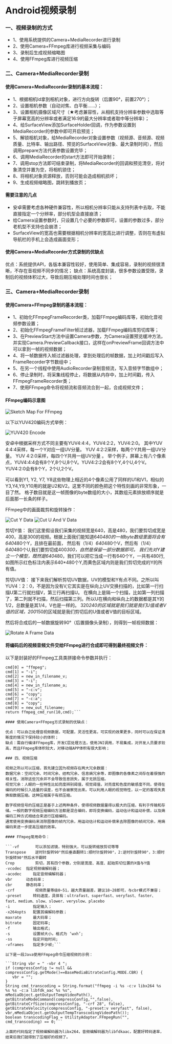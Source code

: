 # Android视频录制

### 一、视频录制的方式

   * 1、使用系统提供的Camera+MediaRecorder进行录制
   * 2、使用Camera+FFmpeg库进行视频采集与编码
   * 3、录制后生成视频缩略图
   * 4、使用FFmpeg库进行视频压缩
   
### 二、Camera+MediaRecorder录制

#### 使用Camera+MediaRecorder录制的基本流程：

   * 1、根据相机Id拿到相机对象，进行方向旋转（后置90°，前置270°）；
   * 2、设置相机参数（自动对焦、白平衡……）；
   * 3、设置相机摄像区域尺寸（★考虑兼容性，从相机支持分辨率参数中选取等于屏幕宽高的分辨率或者满足16:9的最大分辨率或者取中等分辨率）；
   * 4、给SurfaceView添加SurfaceHolder回调，作为参数设置到MediaRecorder的参数中即可开启预览；
   * 5、解锁相机对象，给MediaRecorder对象设置参数（视频源、音频源、视频质量、比特率、输出路径、预览的SurfaceView对象、最大录制时间），然后调用prepare方法代表参数设置完毕；
   * 6、调用MediaRecorder的start方法即可开始录制；
   * 7、调用stop方法即可结束录制，将MediaRecorder的回调和预览清空，将对象清空并置为空，将相机锁住；
   * 8、将相机对象资源释放，否则可能会造成相机损坏；
   * 9、生成视频缩略图，跳转到播放页；
   
#### 需要注意的几点

   * 安卓需要考虑各种硬件兼容性，所以相机分辨率只能从支持列表中去取，不能直接指定一个分辨率，部分机型会直接崩溃；
   * 给Camera设置参数时，只设置几个必要的参数即可，设置的参数过多，部分老机型不支持也会崩溃；
   * SurfaceView的宽高也需要根据相机分辨率的宽高比进行调整，否则在有虚拟导航栏的手机上会造成画面变形；
   
#### 使用Camera+MediaRecorder方式录制的优缺点

 优点：系统提供API，各版本兼容性较好，使用简单、集成容易，录制的视频很清晰，不存在音视频不同步的情况；
 缺点：系统高度封装，很多参数设置受限，录制后的视频体积过大，导致后期压缩处理时间也很长；
    
### 三、Camera+MediaRecorder录制

#### 使用Camera+FFmpeg录制的基本流程：

   * 1、初始化FFmpegFrameRecorder类，加载FFmpeg编码库等，初始化音视频参数设置；
   * 2、初始化FFmpegFrameFilter帧过滤器，加载FFmpeg编码库剪切库等；
   * 3、在PreviewStart方法中设置Camera参数，为Camera设置预览缓冲方法，并实现Camera.PreviewCallback接口，这样在onPreviewFrame回调方法中可以拿到一帧的视频数据；
   * 4、将一帧数据传入帧过滤器处理，拿到处理后的帧数据，加上时间戳后写入FrameRecorder字节数组中；
   * 5、在另一个线程中使用AudioRecorder录制音频流，写入音频字节数组中；
   * 6、停止录制时，将采集线程停止，将数据从内存中，加上时间戳，传入FFmpegFrameRecorder类；
   * 7、使用FFmpeg命令将视频流和音频流合到一起，合成视频文件；

#### FFmpeg编码示意图

![Sketch Map For FFmpeg](http://img.blog.csdn.net/20170612094438591?watermark/2/text/aHR0cDovL2Jsb2cuY3Nkbi5uZXQvbWFiZWlqaWFueGk=/font/5a6L5L2T/fontsize/400/fill/I0JBQkFCMA==/dissolve/70/gravity/SouthEast)

以下以YUV420编码方式举例：

![YUV420 Encode](http://img.blog.csdn.net/20170610121150954?watermark/2/text/aHR0cDovL2Jsb2cuY3Nkbi5uZXQvbWFiZWlqaWFueGk=/font/5a6L5L2T/fontsize/400/fill/I0JBQkFCMA==/dissolve/70/gravity/Center)

 安卓中根据采样方式不同主要有YUV4:4:4，YUV4:2:2，YUV4:2:0。
 其中YUV 4:4:4采样，每一个Y对应一组UV分量。 
 YUV 4:2:2采样，每两个Y共用一组UV分量。
 YUV 4:2:0采样，每四个Y共用一组UV分量 。
 举个例子，屏幕上有八个像素点，YUV4:4:4会有8个Y,8个U,8个V。YUV4:2:2会有8个Y,4个U,4个V。YUV4:2:0会有8个Y，2个U,2个V。
    
 可以看到Y1, Y2, Y7, Y8这些物理上相近的4个像素公用了同样的U1和V1，相似的Y3,Y4,Y9,Y10用的就是U2和V2。这里不同的颜色把这个特性刻画的非常形象，一 目了然。
 格子数目就是这一帧图像的byte数组的大小，其数组元素排放顺序就是后面那一长条的样子。
 
FFmpeg中的画面裁剪和旋转操作：

![Cut Y Data](http://img.blog.csdn.net/20170610121416597?watermark/2/text/aHR0cDovL2Jsb2cuY3Nkbi5uZXQvbWFiZWlqaWFueGk=/font/5a6L5L2T/fontsize/400/fill/I0JBQkFCMA==/dissolve/70/gravity/Center)
![Cut U And V Data](http://img.blog.csdn.net/20170610121436713?watermark/2/text/aHR0cDovL2Jsb2cuY3Nkbi5uZXQvbWFiZWlqaWFueGk=/font/5a6L5L2T/fontsize/400/fill/I0JBQkFCMA==/dissolve/70/gravity/Center)

  剪切Y值：
  我们这里假设我们采集的视频宽是640，高是480，我们要剪切成宽是400，高是300的视频。根据上面我们能知道640*480的一帧byte数组里面将会有640*480个Y，且排在最前面，
  然后有（1/4）*640*480个V，然后有（1/4）*640*480个U,我们要剪切成400*300，自然是保留一部分数据即可。
  我们先对Y建立一个模型，既然是640*480，我们可以把它当成一行有640个Y，一共有480行,如图所示红色标注内表示640*480个Y,而黄色区域内则是我们剪切完成的Y的所有值。
  
  剪切UV值：
  接下来我们解析剪切UV数据，UV的模型和Y有点不同。之所以叫YUV4：2：0，不是因为没有V,它其实是在纵向上UV交换扫描的，比如第一行扫描U第二行就扫描V，第三行再扫描U。
  在横向上是隔一个扫描，比如第一列扫描了，第二列就不扫描，然后扫描第三列。所以U在横向和纵向上的数据都是其Y的1/2，总数量是其1/4，V也是一样的。
  320*240的区域就是我们就是我们U值或者V值的区域，200*150的区域就是我们剪切后的U值或者V值的目标区域。

然后将合成后的一帧数据旋转90°（后置摄像头录制），则得到一帧视频数据：

![Rotate A Frame Data](http://upload-images.jianshu.io/upload_images/5461213-dabf7e3a12961832.gif?imageMogr2/auto-orient/strip)

#### 将编码后的视频音频文件交给FFmpeg进行合成即可得到最终视频文件：

  以下是封装好的FFmpeg工具类拼接命令参数并执行：
  
   ```char *cmd[10];
   cmd[0] = "ffmpeg";
   cmd[1] = "-i";
   cmd[2] = new_in_filename_v;
   cmd[3] = "-i";
   cmd[4] = new_in_filename_a;
   cmd[5] = "-c:v";
   cmd[6] = "copy";
   cmd[7] = "-c:a";
   cmd[8] = "copy";
   cmd[9] = new_out_filename;
   return ffmpeg_cmd_run(10,cmd);```
   
#### 使用Camera+FFmpeg方式录制的优缺点：

  优点：可以自己处理音视频数据，可配置，灵活性更高，可实现的效果更多，同时可以在保证清晰度的情况下保持较小的体积；
  缺点：需自行编译FFmpeg库，开发C层处理方法，使用JNI调用，不易集成，对开发人员要求较高，而且FFmpeg库体积较大，对移动端APP体积有很大影响；
  
### 四、视频压缩

   视频之所以可以压缩，首先建立因为视频存在两大冗余数据：
   数据冗余：空间冗余、时间冗余、结构冗余、信息熵冗余等，即图像的各像素之间存在着很强的相关性。消除这些冗余并不会导致信息损失，属于无损压缩。
   视觉冗余：人眼的一些特性比如亮度辨别阈值，视觉阈值，对亮度和色度的敏感度不同，使得在编码的时候引入适量的误差，也不会被察觉出来。可以利用人眼的视觉特性，以一定的客观失真换取数据压缩。这种压缩属于有损压缩。
   
   数字视频信号的压缩正是基于上述两种条件，使得视频数据量得以极大的压缩，有利于传输和存储。一般的数字视频压缩编码方法都是混合编码，即将变换编码，运动估计和运动补偿，以及熵编码三种方式相结合来进行压缩编码。
   通常使用变换编码来消除图像的帧内冗余，用运动估计和运动补偿来去除图像的帧间冗余，用熵编码来进一步提高压缩的效率。
   
#### FFmpeg常用命令：

   ```-vf 	    可以添加滤镜，特别强大，可以旋转缩放剪切等等
   Transpose    逆时针旋转90°然后垂直翻转1:顺时针旋转90°，2:逆时针旋转90°，3:顺时针旋转90°然后水平翻转
   Crop	        剪切，其有四个参数，分别是宽度、高度、起始剪切位置的X值与Y值
   -vcodec 	指定视频编解码器；
   -acodec     指定音频编解码器；
   vbr 	    动态码率；
   cbr 	    静态码率；
   -crf 	    视频质量等级0~51，越大质量越差，建议18~28即可，与cbr模式不兼容；
   -preset     转码速度，具体有：ultrafast、superfast、veryfast、faster、fast、medium、slow、slower、veryslow、placebo
   -i          指定输入；
   -x264opts   配置其编解码参数；
   maxrate     最大码率；
   bitrate     固定码率;
   -f          输出格式;
   -s          设置帧大小。格式为 ‘wxh’;
   -ss         指定开始时间;
   -vframes    指定多少帧;```
   
 以下是一段Java使用FFmpeg命令压缩视频的示例：
 
  ```String vbr = " -vbr 4 ";
  if (compressConfig != null && compressConfig.getMode()==BaseMediaBitrateConfig.MODE.CBR) {
      vbr = "";
  }
  String cmd_transcoding = String.format("ffmpeg -i %s -c:v libx264 %s %s %s -c:a libfdk_aac %s %s",
  mMediaObject.getOutputTempVideoPath(),
  getBitrateModeCommand(compressConfig,"",false),
  getBitrateCrfSize(compressConfig, "-crf 28", false),
  getBitrateVelocity(compressConfig, "-preset:v veryfast", false), vbr,mMediaObject.getOutputTempTranscodingVideoPath());
  boolean transcodingFlag = UtilityAdapter.FFmpegRun("", cmd_transcoding) == 0;```
  
  上面的代码指定了视频编解码器为libx264，音频编解码器为libfdkaac，配置好转码速率，结束后我们就得到了压缩好的视频了。